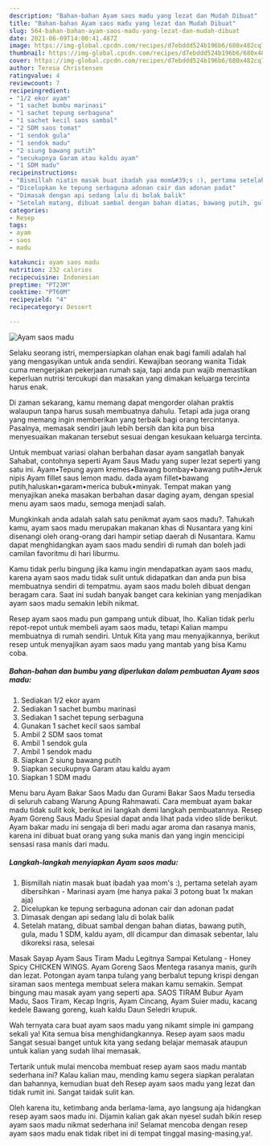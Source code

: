 ```yaml
---
description: "Bahan-bahan Ayam saos madu yang lezat dan Mudah Dibuat"
title: "Bahan-bahan Ayam saos madu yang lezat dan Mudah Dibuat"
slug: 564-bahan-bahan-ayam-saos-madu-yang-lezat-dan-mudah-dibuat
date: 2021-06-09T14:00:41.487Z
image: https://img-global.cpcdn.com/recipes/d7ebddd524b196b6/680x482cq70/ayam-saos-madu-foto-resep-utama.jpg
thumbnail: https://img-global.cpcdn.com/recipes/d7ebddd524b196b6/680x482cq70/ayam-saos-madu-foto-resep-utama.jpg
cover: https://img-global.cpcdn.com/recipes/d7ebddd524b196b6/680x482cq70/ayam-saos-madu-foto-resep-utama.jpg
author: Teresa Christensen
ratingvalue: 4
reviewcount: 7
recipeingredient:
- "1/2 ekor ayam"
- "1 sachet bumbu marinasi"
- "1 sachet tepung serbaguna"
- "1 sachet kecil saos sambal"
- "2 SDM saos tomat"
- "1 sendok gula"
- "1 sendok madu"
- "2 siung bawang putih"
- "secukupnya Garam atau kaldu ayam"
- "1 SDM madu"
recipeinstructions:
- "Bismillah niatin masak buat ibadah yaa mom&#39;s :), pertama setelah ayam dibersihkan Marinasi ayam (me hanya pakai 3 potong buat 1x makan aja)"
- "Dicelupkan ke tepung serbaguna adonan cair dan adonan padat"
- "Dimasak dengan api sedang lalu di bolak balik"
- "Setelah matang, dibuat sambal dengan bahan diatas, bawang putih, gula, madu 1 SDM, kaldu ayam, dll dicampur dan dimasak sebentar, lalu dikoreksi rasa, selesai"
categories:
- Resep
tags:
- ayam
- saos
- madu

katakunci: ayam saos madu 
nutrition: 232 calories
recipecuisine: Indonesian
preptime: "PT23M"
cooktime: "PT60M"
recipeyield: "4"
recipecategory: Dessert

---
```



![Ayam saos madu](https://img-global.cpcdn.com/recipes/d7ebddd524b196b6/680x482cq70/ayam-saos-madu-foto-resep-utama.jpg)

Selaku seorang istri, mempersiapkan olahan enak bagi famili adalah hal yang mengasyikan untuk anda sendiri. Kewajiban seorang  wanita Tidak cuma mengerjakan pekerjaan rumah saja, tapi anda pun wajib memastikan keperluan nutrisi tercukupi dan masakan yang dimakan keluarga tercinta harus enak.

Di zaman  sekarang, kamu memang dapat mengorder olahan praktis walaupun tanpa harus susah membuatnya dahulu. Tetapi ada juga orang yang memang ingin memberikan yang terbaik bagi orang tercintanya. Pasalnya, memasak sendiri jauh lebih bersih dan kita pun bisa menyesuaikan makanan tersebut sesuai dengan kesukaan keluarga tercinta. 

Untuk membuat variasi olahan berbahan dasar ayam sangatlah banyak Sahabat, contohnya seperti Ayam Saus Madu yang super lezat seperti yang satu ini. Ayam•Tepung ayam kremes•Bawang bombay•bawang putih•Jeruk nipis Ayam fillet saus lemon madu. dada ayam fillet•bawang putih,haluskan•garam•merica bubuk•minyak. Tempat makan yang menyajikan aneka masakan berbahan dasar daging ayam, dengan spesial menu ayam saos madu, semoga menjadi salah.

Mungkinkah anda adalah salah satu penikmat ayam saos madu?. Tahukah kamu, ayam saos madu merupakan makanan khas di Nusantara yang kini disenangi oleh orang-orang dari hampir setiap daerah di Nusantara. Kamu dapat menghidangkan ayam saos madu sendiri di rumah dan boleh jadi camilan favoritmu di hari liburmu.

Kamu tidak perlu bingung jika kamu ingin mendapatkan ayam saos madu, karena ayam saos madu tidak sulit untuk didapatkan dan anda pun bisa membuatnya sendiri di tempatmu. ayam saos madu boleh dibuat dengan beragam cara. Saat ini sudah banyak banget cara kekinian yang menjadikan ayam saos madu semakin lebih nikmat.

Resep ayam saos madu pun gampang untuk dibuat, lho. Kalian tidak perlu repot-repot untuk membeli ayam saos madu, tetapi Kalian mampu membuatnya di rumah sendiri. Untuk Kita yang mau menyajikannya, berikut resep untuk menyajikan ayam saos madu yang mantab yang bisa Kamu coba.

<!--inarticleads1-->

##### Bahan-bahan dan bumbu yang diperlukan dalam pembuatan Ayam saos madu:

1. Sediakan 1/2 ekor ayam
1. Sediakan 1 sachet bumbu marinasi
1. Sediakan 1 sachet tepung serbaguna
1. Gunakan 1 sachet kecil saos sambal
1. Ambil 2 SDM saos tomat
1. Ambil 1 sendok gula
1. Ambil 1 sendok madu
1. Siapkan 2 siung bawang putih
1. Siapkan secukupnya Garam atau kaldu ayam
1. Siapkan 1 SDM madu


Menu baru Ayam Bakar Saos Madu dan Gurami Bakar Saos Madu tersedia di seluruh cabang Warung Apung Rahmawati. Cara membuat ayam bakar madu tidak sulit kok, berikut ini langkah demi langkah pembuatannya. Resep Ayam Goreng Saus Madu Spesial dapat anda lihat pada video slide berikut. Ayam bakar madu ini sengaja di beri madu agar aroma dan rasanya manis, karena ini dibuat buat orang yang suka manis dan yang ingin mencicipi sensasi rasa manis dari madu. 

<!--inarticleads2-->

##### Langkah-langkah menyiapkan Ayam saos madu:

1. Bismillah niatin masak buat ibadah yaa mom&#39;s :), pertama setelah ayam dibersihkan - Marinasi ayam (me hanya pakai 3 potong buat 1x makan aja)
1. Dicelupkan ke tepung serbaguna adonan cair dan adonan padat
1. Dimasak dengan api sedang lalu di bolak balik
1. Setelah matang, dibuat sambal dengan bahan diatas, bawang putih, gula, madu 1 SDM, kaldu ayam, dll dicampur dan dimasak sebentar, lalu dikoreksi rasa, selesai


Masak Sayap Ayam Saus Tiram Madu Legitnya Sampai Ketulang - Honey Spicy CHICKEN WINGS. Ayam Goreng Saos Mentega rasanya manis, gurih dan lezat. Potongan ayam tanpa tulang yang berbalut tepung krispi dengan siraman saos mentega membuat selera makan kamu semakin. Sempat bingung mau masak ayam yang seperti apa. SAOS TIRAM Bubur Ayam Madu, Saos Tiram, Kecap Ingris, Ayam Cincang, Ayam Suier madu, kacang kedele Bawang goreng, kuah kaldu Daun Seledri krupuk. 

Wah ternyata cara buat ayam saos madu yang nikamt simple ini gampang sekali ya! Kita semua bisa menghidangkannya. Resep ayam saos madu Sangat sesuai banget untuk kita yang sedang belajar memasak ataupun untuk kalian yang sudah lihai memasak.

Tertarik untuk mulai mencoba membuat resep ayam saos madu mantab sederhana ini? Kalau kalian mau, mending kamu segera siapkan peralatan dan bahannya, kemudian buat deh Resep ayam saos madu yang lezat dan tidak rumit ini. Sangat taidak sulit kan. 

Oleh karena itu, ketimbang anda berlama-lama, ayo langsung aja hidangkan resep ayam saos madu ini. Dijamin kalian gak akan nyesel sudah bikin resep ayam saos madu nikmat sederhana ini! Selamat mencoba dengan resep ayam saos madu enak tidak ribet ini di tempat tinggal masing-masing,ya!.


